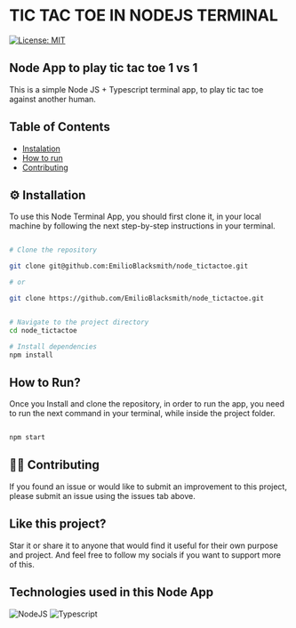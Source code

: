 # TIC TAC TOE IN NODEJS TERMINAL

[![License: MIT](https://img.shields.io/badge/License-MIT-yellow.svg)](https://github.com/EmilioBlacksmith/node_tictactoe/blob/main/LICENSE)

## Node App to play tic tac toe 1 vs 1

This is a simple Node JS + Typescript terminal app, to play tic tac toe against another human.

## Table of Contents

- [Instalation](#⚙️-installation)
- [How to run](#how-to-run)
- [Contributing](#🙋‍♂️-contributing)

## ⚙️ Installation

To use this Node Terminal App, you should first clone it, in your local machine by following the next step-by-step instructions in your terminal.

```bash

# Clone the repository

git clone git@github.com:EmilioBlacksmith/node_tictactoe.git

# or

git clone https://github.com/EmilioBlacksmith/node_tictactoe.git


# Navigate to the project directory
cd node_tictactoe

# Install dependencies
npm install


```

## How to Run?

Once you Install and clone the repository, in order to run the app, you need to run the next command in your terminal, while inside the project folder.

```bash

npm start

```

## 🙋‍♂️ Contributing

If you found an issue or would like to submit an improvement to this project, please submit an issue using the issues tab above.

## Like this project?

Star it or share it to anyone that would find it useful for their own purpose and project. And feel free to follow my socials if you want to support more of this.

## Technologies used in this Node App

![NodeJS](https://img.shields.io/badge/Node.js-43853D?style=for-the-badge&logo=node.js&logoColor=white)
![Typescript](https://img.shields.io/badge/TypeScript-007ACC?style=for-the-badge&logo=typescript&logoColor=white)
